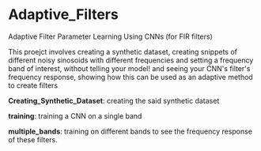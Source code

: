 # Adaptive_Filters
Adaptive Filter Parameter Learning Using CNNs (for FIR filters) 

This proejct involves creating a synthetic dataset, creating snippets of different noisy sinosoids with different frequencies and setting a frequency band of interest, without telling your model! and seeing your CNN's filter's frequency response, showing how this can be used as an adaptive method to create filters

**Creating_Synthetic_Dataset**: creating the said synthetic dataset

**training**: training a CNN on a single band

**multiple_bands**: training on different bands to see the frequency response of these filters. 
